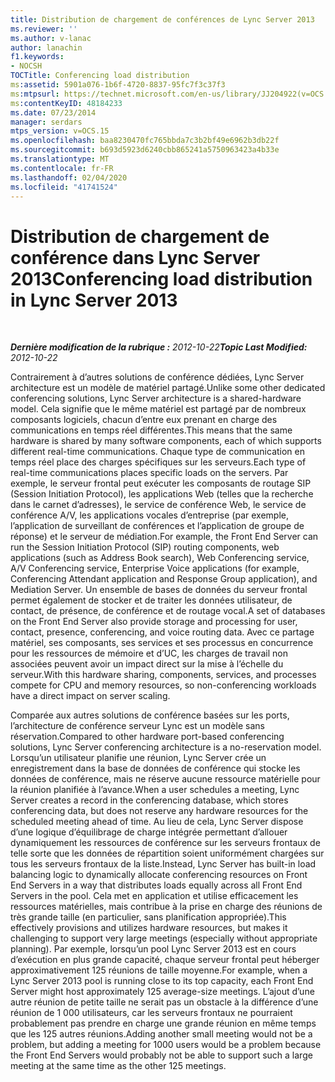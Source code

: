 ```yaml
---
title: Distribution de chargement de conférences de Lync Server 2013
ms.reviewer: ''
ms.author: v-lanac
author: lanachin
f1.keywords:
- NOCSH
TOCTitle: Conferencing load distribution
ms:assetid: 5901a076-1b6f-4720-8837-95fc7f3c37f3
ms:mtpsurl: https://technet.microsoft.com/en-us/library/JJ204922(v=OCS.15)
ms:contentKeyID: 48184233
ms.date: 07/23/2014
manager: serdars
mtps_version: v=OCS.15
ms.openlocfilehash: baa8230470fc765bbda7c3b2bf49e6962b3db22f
ms.sourcegitcommit: b693d5923d6240cbb865241a5750963423a4b33e
ms.translationtype: MT
ms.contentlocale: fr-FR
ms.lasthandoff: 02/04/2020
ms.locfileid: "41741524"
---
```

<div data-xmlns="http://www.w3.org/1999/xhtml">

<div class="topic" data-xmlns="http://www.w3.org/1999/xhtml" data-msxsl="urn:schemas-microsoft-com:xslt" data-cs="http://msdn.microsoft.com/en-us/">

<div data-asp="http://msdn2.microsoft.com/asp">

# <a name="conferencing-load-distribution-in-lync-server-2013"></a><span data-ttu-id="07373-102">Distribution de chargement de conférence dans Lync Server 2013</span><span class="sxs-lookup"><span data-stu-id="07373-102">Conferencing load distribution in Lync Server 2013</span></span>

</div>

<div id="mainSection">

<div id="mainBody">

<span> </span>

<span data-ttu-id="07373-103">_**Dernière modification de la rubrique :** 2012-10-22_</span><span class="sxs-lookup"><span data-stu-id="07373-103">_**Topic Last Modified:** 2012-10-22_</span></span>

<span data-ttu-id="07373-104">Contrairement à d’autres solutions de conférence dédiées, Lync Server architecture est un modèle de matériel partagé.</span><span class="sxs-lookup"><span data-stu-id="07373-104">Unlike some other dedicated conferencing solutions, Lync Server architecture is a shared-hardware model.</span></span> <span data-ttu-id="07373-105">Cela signifie que le même matériel est partagé par de nombreux composants logiciels, chacun d’entre eux prenant en charge des communications en temps réel différentes.</span><span class="sxs-lookup"><span data-stu-id="07373-105">This means that the same hardware is shared by many software components, each of which supports different real-time communications.</span></span> <span data-ttu-id="07373-106">Chaque type de communication en temps réel place des charges spécifiques sur les serveurs.</span><span class="sxs-lookup"><span data-stu-id="07373-106">Each type of real-time communications places specific loads on the servers.</span></span> <span data-ttu-id="07373-107">Par exemple, le serveur frontal peut exécuter les composants de routage SIP (Session Initiation Protocol), les applications Web (telles que la recherche dans le carnet d’adresses), le service de conférence Web, le service de conférence A/V, les applications vocales d’entreprise (par exemple, l’application de surveillant de conférences et l’application de groupe de réponse) et le serveur de médiation.</span><span class="sxs-lookup"><span data-stu-id="07373-107">For example, the Front End Server can run the Session Initiation Protocol (SIP) routing components, web applications (such as Address Book search), Web Conferencing service, A/V Conferencing service, Enterprise Voice applications (for example, Conferencing Attendant application and Response Group application), and Mediation Server.</span></span> <span data-ttu-id="07373-108">Un ensemble de bases de données du serveur frontal permet également de stocker et de traiter les données utilisateur, de contact, de présence, de conférence et de routage vocal.</span><span class="sxs-lookup"><span data-stu-id="07373-108">A set of databases on the Front End Server also provide storage and processing for user, contact, presence, conferencing, and voice routing data.</span></span> <span data-ttu-id="07373-109">Avec ce partage matériel, ses composants, ses services et ses processus en concurrence pour les ressources de mémoire et d’UC, les charges de travail non associées peuvent avoir un impact direct sur la mise à l’échelle du serveur.</span><span class="sxs-lookup"><span data-stu-id="07373-109">With this hardware sharing, components, services, and processes compete for CPU and memory resources, so non-conferencing workloads have a direct impact on server scaling.</span></span>

<span data-ttu-id="07373-110">Comparée aux autres solutions de conférence basées sur les ports, l’architecture de conférence serveur Lync est un modèle sans réservation.</span><span class="sxs-lookup"><span data-stu-id="07373-110">Compared to other hardware port-based conferencing solutions, Lync Server conferencing architecture is a no-reservation model.</span></span> <span data-ttu-id="07373-111">Lorsqu’un utilisateur planifie une réunion, Lync Server crée un enregistrement dans la base de données de conférence qui stocke les données de conférence, mais ne réserve aucune ressource matérielle pour la réunion planifiée à l’avance.</span><span class="sxs-lookup"><span data-stu-id="07373-111">When a user schedules a meeting, Lync Server creates a record in the conferencing database, which stores conferencing data, but does not reserve any hardware resources for the scheduled meeting ahead of time.</span></span> <span data-ttu-id="07373-112">Au lieu de cela, Lync Server dispose d’une logique d’équilibrage de charge intégrée permettant d’allouer dynamiquement les ressources de conférence sur les serveurs frontaux de telle sorte que les données de répartition soient uniformément chargées sur tous les serveurs frontaux de la liste.</span><span class="sxs-lookup"><span data-stu-id="07373-112">Instead, Lync Server has built-in load balancing logic to dynamically allocate conferencing resources on Front End Servers in a way that distributes loads equally across all Front End Servers in the pool.</span></span> <span data-ttu-id="07373-113">Cela met en application et utilise efficacement les ressources matérielles, mais contribue à la prise en charge des réunions de très grande taille (en particulier, sans planification appropriée).</span><span class="sxs-lookup"><span data-stu-id="07373-113">This effectively provisions and utilizes hardware resources, but makes it challenging to support very large meetings (especially without appropriate planning).</span></span> <span data-ttu-id="07373-114">Par exemple, lorsqu’un pool Lync Server 2013 est en cours d’exécution en plus grande capacité, chaque serveur frontal peut héberger approximativement 125 réunions de taille moyenne.</span><span class="sxs-lookup"><span data-stu-id="07373-114">For example, when a Lync Server 2013 pool is running close to its top capacity, each Front End Server might host approximately 125 average-size meetings.</span></span> <span data-ttu-id="07373-115">L’ajout d’une autre réunion de petite taille ne serait pas un obstacle à la différence d’une réunion de 1 000 utilisateurs, car les serveurs frontaux ne pourraient probablement pas prendre en charge une grande réunion en même temps que les 125 autres réunions.</span><span class="sxs-lookup"><span data-stu-id="07373-115">Adding another small meeting would not be a problem, but adding a meeting for 1000 users would be a problem because the Front End Servers would probably not be able to support such a large meeting at the same time as the other 125 meetings.</span></span>

</div>

<span> </span>

</div>

</div>

</div>

